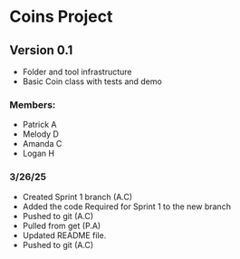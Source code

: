 # Coins Project
## Version 0.1
* Folder and tool infrastructure
* Basic Coin class with tests and demo

### Members:
- Patrick A
- Melody D
- Amanda C
- Logan H  

### 3/26/25
- Created Sprint 1 branch (A.C)
- Added the code Required for Sprint 1 to the new branch
- Pushed to git (A.C)
- Pulled from get (P.A)
- Updated README file.
- Pushed to git (A.C)